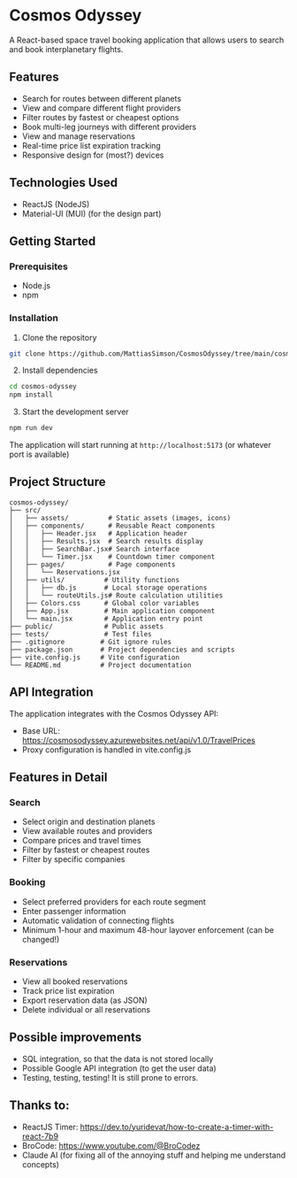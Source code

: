 # Cosmos Odyssey

A React-based space travel booking application that allows users to search and book interplanetary flights.

## Features

- Search for routes between different planets
- View and compare different flight providers
- Filter routes by fastest or cheapest options
- Book multi-leg journeys with different providers
- View and manage reservations
- Real-time price list expiration tracking
- Responsive design for (most?) devices

## Technologies Used

- ReactJS (NodeJS)
- Material-UI (MUI) (for the design part)

## Getting Started

### Prerequisites

- Node.js
- npm 

### Installation

1. Clone the repository
```bash
git clone https://github.com/MattiasSimson/CosmosOdyssey/tree/main/cosmos-odyssey
```

2. Install dependencies
```bash
cd cosmos-odyssey
npm install
```

3. Start the development server
```bash
npm run dev
```

The application will start running at `http://localhost:5173` 
(or whatever port is available)

## Project Structure

```
cosmos-odyssey/
├── src/
│   ├── assets/          # Static assets (images, icons)
│   ├── components/      # Reusable React components
│   │   ├── Header.jsx   # Application header
│   │   ├── Results.jsx  # Search results display
│   │   ├── SearchBar.jsx# Search interface
│   │   └── Timer.jsx    # Countdown timer component
│   ├── pages/           # Page components
│   │   └── Reservations.jsx
│   ├── utils/          # Utility functions
│   │   ├── db.js       # Local storage operations
│   │   └── routeUtils.js# Route calculation utilities
│   ├── Colors.css      # Global color variables
│   ├── App.jsx         # Main application component
│   └── main.jsx        # Application entry point
├── public/             # Public assets
├── tests/              # Test files
├── .gitignore         # Git ignore rules
├── package.json       # Project dependencies and scripts
├── vite.config.js     # Vite configuration
└── README.md          # Project documentation
```

## API Integration

The application integrates with the Cosmos Odyssey API:
- Base URL: https://cosmosodyssey.azurewebsites.net/api/v1.0/TravelPrices
- Proxy configuration is handled in vite.config.js 

## Features in Detail

### Search
- Select origin and destination planets
- View available routes and providers
- Compare prices and travel times
- Filter by fastest or cheapest routes
- Filter by specific companies

### Booking
- Select preferred providers for each route segment
- Enter passenger information
- Automatic validation of connecting flights
- Minimum 1-hour and maximum 48-hour layover enforcement (can be changed!)

### Reservations
- View all booked reservations
- Track price list expiration
- Export reservation data (as JSON)
- Delete individual or all reservations

## Possible improvements

- SQL integration, so that the data is not stored locally
- Possible Google API integration (to get the user data)
- Testing, testing, testing! It is still prone to errors.

## Thanks to:

- ReactJS Timer: https://dev.to/yuridevat/how-to-create-a-timer-with-react-7b9
- BroCode: https://www.youtube.com/@BroCodez
- Claude AI (for fixing all of the annoying stuff and helping me understand concepts)


